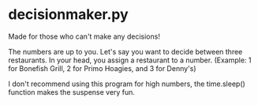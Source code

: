 # decisionmaker.py
Made for those who can't make any decisions! 

The numbers are up to you. Let's say you want to decide between three restaurants. In your head, you assign a restaurant to a number. 
(Example: 1 for Bonefish Grill, 2 for Primo Hoagies, and 3 for Denny's)

I don't recommend using this program for high numbers, the time.sleep() function makes the suspense very fun.

